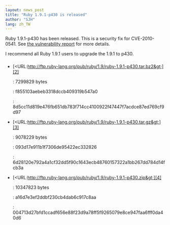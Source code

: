 ```yaml
---
layout: news_post
title: "Ruby 1.9.1-p430 is released"
author: "SJH"
lang: zh_TW
---
```


Ruby 1.9.1-p430 has been released. This is a security fix for
CVE-2010-0541. See [the vulnerability report][1] for more details.

I recommend all Ruby 1.9.1 users to upgrade the 1.9.1 to p430.

### 

* [&lt;URL:http://ftp.ruby-lang.org/pub/ruby/1.9/ruby-1.9.1-p430.tar.bz2&gt;][2]
  
  : 7299829 bytes
  
  
  : f855103aebeb3318dccb409319b547a0
  
  
  : 8d5cc11d819e476fb651db783f714cc4100922f47447f7acdce87ed769cf9d97

* [&lt;URL:http://ftp.ruby-lang.org/pub/ruby/1.9/ruby-1.9.1-p430.tar.gz&gt;][3]
  
  : 9078229 bytes
  
  
  : 093d17e911b1f7306de95422ec332826
  
  
  : 6d28120e792a4a1cf32dd5f90c1643ecb48760157322a1bb267dd784d14fcb3a

* [&lt;URL:http://ftp.ruby-lang.org/pub/ruby/1.9/ruby-1.9.1-p430.zip&gt;][4]
  
  : 10347823 bytes
  
  
  : a16d7e3ef2ddbf230cb4dab6c917c8aa
  
  
  : 004713d27bfd1ccadf656e88f23d9a78ff5f9265079e8ce947faa6fff0da40d6



[1]: http://www.ruby-lang.org/en/news/2010/08/16/xss-in-webrick-cve-2010-0541/ 
[2]: http://ftp.ruby-lang.org/pub/ruby/1.9/ruby-1.9.1-p430.tar.bz2 
[3]: http://ftp.ruby-lang.org/pub/ruby/1.9/ruby-1.9.1-p430.tar.gz 
[4]: http://ftp.ruby-lang.org/pub/ruby/1.9/ruby-1.9.1-p430.zip 

